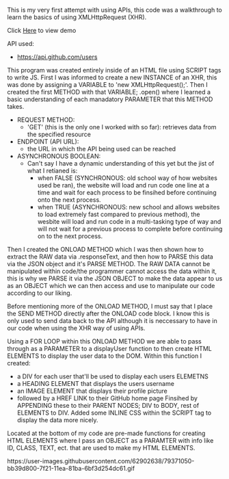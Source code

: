 This is my very first attempt with using APIs, this code was a walkthrough to learn the basics of using XMLHttpRequest (XHR).

Click <a href="#demo">Here</a> to view demo

API used:
* https://api.github.com/users

This program was created entirely inside of an HTML file using SCRIPT tags to write JS. First I was informed to create a new INSTANCE of an XHR, this was done by assigning a VARIABLE to 'new XMLHttpRequest();'. Then I created the first METHOD with that VARIABLE; .open() where I learned a basic understanding of each manadatory PARAMETER that this METHOD takes.
* REQUEST METHOD:
    - 'GET' (this is the only one I worked with so far): retrieves data from the specified resource
* ENDPOINT (API URL):
    - the URL in which the API being used can be reached
* ASYNCHRONOUS BOOLEAN:
    - Can't say I have a dynamic understanding of this yet but the jist of what I retianed is:
        - when FALSE (SYNCHRONOUS: old school way of how websites used be ran), the website will load and run code one line at a time and wait for each process to be finsihed before continuing onto the next process.
        - when TRUE (ASYNCHRONOUS: new school and allows websites to load extremely fast compared to previous method), the wesbite will load and run code in a multi-tasking type of way and will not wait for a previous process to complete before continuing on to the next process.

Then I created the ONLOAD METHOD which I was then shown how to extract the RAW data via .responseText, and then how to PARSE this data via the JSON object and it's PARSE METHOD. The RAW DATA cannot be manipulated within code/the programmer cannot access the data within it, this is why we PARSE it via the JSON OBJECT to make the data appear to us as an OBJECT which we can then access and use to manipulate our code according to our liking.

Before mentioning more of the ONLOAD METHOD, I must say that I place the SEND METHOD directly after the ONLOAD code block. I know this is only used to send data back to the API although it is neccessary to have in our code when using the XHR way of using APIs.

Using a FOR LOOP within this ONLOAD METHOD we are able to pass through as a PARAMETER to a displayUser function to then create HTML ELEMENTS to display the user data to the DOM. Within this function I created:
* a DIV for each user that'll be used to display each users ELEMETNS
* a HEADING ELEMENT that displays the users username
* an IMAGE ELEMENT that displays their profile picture
* followed by a HREF LINK to their GitHub home page
Finsihed by APPENDING these to their PARENT NODES; DIV to BODY, rest of ELEMENTS to DIV.
Added some INLINE CSS within the SCRIPT tag to display the data more nicely.

Located at the bottom of my code are pre-made functions for creating HTML ELEMENTS where I pass an OBJECT as a PARAMTER with info like ID, CLASS, TEXT, ect. that are used to make my HTML ELEMENTS.

<div id="demo"></div>
https://user-images.githubusercontent.com/62902638/79371050-bb39d800-7f21-11ea-81ba-6bf3d254dc61.gif
